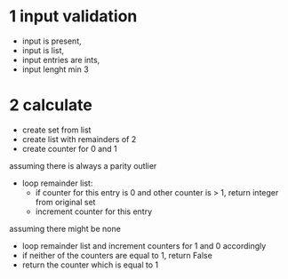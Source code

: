 # 1 input validation

- input is present, 
- input is list, 
- input entries are ints, 
- input lenght min 3

# 2 calculate

- create set from list
- create list with remainders of 2
- create counter for 0 and 1

assuming there is always a parity outlier
- loop remainder list:
    - if counter for this entry is 0 and other counter is > 1, return integer from original set
    - increment counter for this entry

assuming there might be none
- loop remainder list and increment counters for 1 and 0 accordingly
- if neither of the counters are equal to 1, return False
- return the counter which is equal to 1